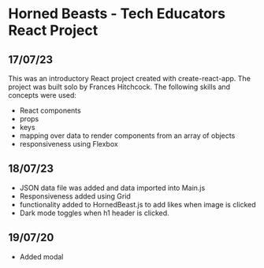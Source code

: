 # Horned Beasts - Tech Educators React Project

## 17/07/23

This was an introductory React project created with create-react-app. The project was built solo by Frances Hitchcock. The following skills and concepts were used:

- React components
- props
- keys
- mapping over data to render components from an array of objects
- responsiveness using Flexbox

## 18/07/23

- JSON data file was added and data imported into Main.js
- Responsiveness added using Grid
- functionality added to HornedBeast.js to add likes when image is clicked
- Dark mode toggles when h1 header is clicked.

## 19/07/20

- Added modal
